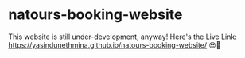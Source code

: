 # natours-booking-website

This website is still under-development, anyway!
Here's the Live Link: https://yasindunethmina.github.io/natours-booking-website/ 😎🚀
